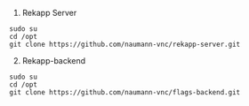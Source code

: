 1. Rekapp Server
```shell
sudo su
cd /opt
git clone https://github.com/naumann-vnc/rekapp-server.git
```
2. Rekapp-backend
```shell
sudo su
cd /opt
git clone https://github.com/naumann-vnc/flags-backend.git
```

